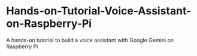 # Hands-on-Tutorial-Voice-Assistant-on-Raspberry-Pi
A hands-on tutorial to build a voice assistant with Google Gemini on Raspberry Pi
